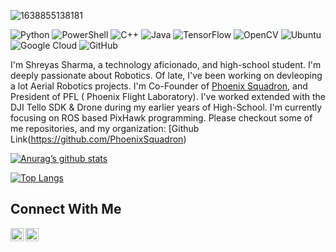 ![1638855138181](https://user-images.githubusercontent.com/82762631/179166030-9a4e2ee1-1ad3-4aa3-8b66-569e4e662e92.jpg)

![Python](https://img.shields.io/badge/python-3670A0?style=for-the-badge&logo=python&logoColor=ffdd54) ![PowerShell](https://img.shields.io/badge/PowerShell-%235391FE.svg?style=for-the-badge&logo=powershell&logoColor=white) ![C++](https://img.shields.io/badge/c++-%2300599C.svg?style=for-the-badge&logo=c%2B%2B&logoColor=white) ![Java](https://img.shields.io/badge/java-%23ED8B00.svg?style=for-the-badge&logo=java&logoColor=white) ![TensorFlow](https://img.shields.io/badge/TensorFlow-%23FF6F00.svg?style=for-the-badge&logo=TensorFlow&logoColor=white) ![OpenCV](https://img.shields.io/badge/opencv-%23white.svg?style=for-the-badge&logo=opencv&logoColor=white) ![Ubuntu](https://img.shields.io/badge/Ubuntu-E95420?style=for-the-badge&logo=ubuntu&logoColor=white) ![Google Cloud](https://img.shields.io/badge/GoogleCloud-%234285F4.svg?style=for-the-badge&logo=google-cloud&logoColor=white) ![GitHub](https://img.shields.io/badge/github-%23121011.svg?style=for-the-badge&logo=github&logoColor=white) 

I'm Shreyas Sharma, a technology aficionado, and high-school student. I'm deeply passionate about Robotics. Of late, I've been working on devleoping a lot Aerial Robotics projects. I'm Co-Founder of [Phoenix Squadron](https://phoenixsquadron.concordiashanghai.org/), and President of PFL ( Phoenix Flight Laboratory). I've worked extended with the DJI Tello SDK & Drone during my earlier years of High-School. I'm currently focusing on ROS based PixHawk programming. Please checkout some of me repositories, and my organization: [Github Link(https://github.com/PhoenixSquadron)


[![Anurag’s github stats](https://github-readme-stats.vercel.app/api?username=Shreyas)](https://github.com/Shreyas-dotcom)

[![Top Langs](https://github-readme-stats.vercel.app/api/top-langs/?username=Shreyas&layout=compact)](https://github.com/Shreyas-dotcom)



## Connect With Me

<a href="https://www.linkedin.com/in/shreyas-sharma-ss/"><img align="left" src="https://raw.githubusercontent.com/yushi1007/yushi1007/main/images/linkedin.svg" alt="Shreyas Sharma | LinkedIn" width="21px"/></a>
<a href="https://www.instagram.com/shreyas.by.shreyas/"><img align="left" src="https://raw.githubusercontent.com/yushi1007/yushi1007/main/images/instagram.svg" alt="Shreyas Sharma | Instagram" width="21px"/></a>


  





<!---
Shreyas-dotcom/Shreyas-dotcom is a ✨ special ✨ repository because its `README.md` (this file) appears on your GitHub profile.
You can click the Preview link to take a look at your changes.
--->

